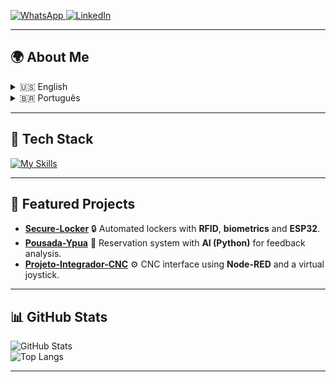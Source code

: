 <!-- Banner opcional -->
<!-- <img src="https://capsule-render.vercel.app/api?type=waving&color=gradient&height=200&section=header&text=Vinicius%20Gaban&fontSize=40&fontAlignY=35&animation=twinkling" /> -->

<p align="left">
  <a href="https://wa.me/5516991000062" target="_blank">
    <img src="https://img.shields.io/badge/-WhatsApp-25D366?style=for-the-badge&logo=whatsapp&logoColor=white" alt="WhatsApp" />
  </a>
  <a href="https://www.linkedin.com/in/vinicius-gaban/" target="_blank">
    <img src="https://img.shields.io/badge/-LinkedIn-0077B5?style=for-the-badge&logo=linkedin&logoColor=white" alt="LinkedIn" />
  </a>
</p>

---

## 🌍 About Me

<details>
  <summary>🇺🇸 English</summary>

I’m a **Software Developer** with experience in mobile apps, APIs, and database management.  
Currently at **C3 Automação e Tecnologia**, working with **Flutter**, **ASP.NET**, and **SQL Server**.  

⚡ Latest highlight: quality control system for **Volkswagen São Carlos** (EQS Motores project).  

</details>

<details>
  <summary>🇧🇷 Português</summary>

Sou **Desenvolvedor de Sistemas** com experiência em aplicativos móveis, APIs e gerenciamento de bancos de dados.  
Atualmente na **C3 Automação e Tecnologia**, atuo com **Flutter**, **ASP.NET** e **SQL Server**.  

⚡ Destaque recente: sistema de controle de qualidade para a **Volkswagen São Carlos** (projeto EQS Motores).  

</details>

---

## 🚀 Tech Stack

[![My Skills](https://skillicons.dev/icons?i=dotnet,cs,java,dart,flutter,react,azure,docker,mysql,sqlite,git,figma,html,css,js,bootstrap,hibernate,spring)](https://skillicons.dev)

---

## 💼 Featured Projects

- [**Secure-Locker**](https://github.com/Gaban03/Secure-Locker) 🔒 Automated lockers with **RFID**, **biometrics** and **ESP32**.  
- [**Pousada-Ypua**](https://github.com/SENAISP-Unid601-Projetos/PousadaYpua) 🏨 Reservation system with **AI (Python)** for feedback analysis.  
- [**Projeto-Integrador-CNC**](https://github.com/Gaban03/Projeto-Integrador-CNC) ⚙️ CNC interface using **Node-RED** and a virtual joystick.  

---

## 📊 GitHub Stats

![GitHub Stats](https://github-readme-stats.vercel.app/api?username=Gaban03&show_icons=true&theme=dark)  
![Top Langs](https://github-readme-stats.vercel.app/api/top-langs/?username=Gaban03&layout=compact&theme=dark)

---
